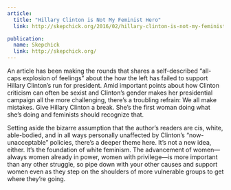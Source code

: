 ```yaml
---
article:
  title: "Hillary Clinton is Not My Feminist Hero"
  link: http://skepchick.org/2016/02/hillary-clinton-is-not-my-feminist-hero/

publication:
  name: Skepchick
  link: http://skepchick.org/
---
```

An article has been making the rounds that shares a self-described “all-caps explosion of feelings” about the how the left has failed to support Hillary Clinton’s run for president. Amid important points about how Clinton criticism can often be sexist and Clinton’s gender makes her presidential campaign all the more challenging, there’s a troubling refrain: We all make mistakes. Give Hillary Clinton a break. She’s the first woman doing what she’s doing and feminists should recognize that.

Setting aside the bizarre assumption that the author’s readers are cis, white, able-bodied, and in all ways personally unaffected by Clinton’s “now-unacceptable” policies, there’s a deeper theme here. It’s not a new idea, either. It’s the foundation of white feminism. The advancement of women—always women already in power, women with privilege—is more important than any other struggle, so pipe down with your other causes and support women even as they step on the shoulders of more vulnerable groups to get where they’re going. 